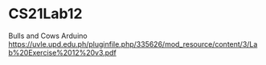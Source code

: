 # CS21Lab12
Bulls and Cows Arduino
https://uvle.upd.edu.ph/pluginfile.php/335626/mod_resource/content/3/Lab%20Exercise%2012%20v3.pdf
